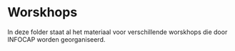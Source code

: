 # Worskhops

In deze folder staat al het materiaal voor verschillende worskhops die door INFOCAP worden georganiseerd.
